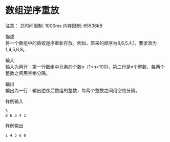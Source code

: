 # 数组逆序重放

注意： 总时间限制: 1000ms 内存限制: 65536kB

描述  
将一个数组中的值按逆序重新存放。例如，原来的顺序为8,6,5,4,1。要求改为1,4,5,6,8。  

输入  
输入为两行：第一行数组中元素的个数n（1<n<100)，第二行是n个整数，每两个整数之间用空格分隔。  

输出  
输出为一行：输出逆序后数组的整数，每两个整数之间用空格分隔。  

样例输入
```
5
8 6 5 4 1
```
样例输出
```
1 4 5 6 8
```
